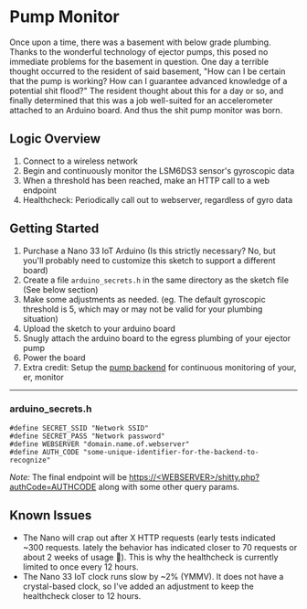 # Pump Monitor

Once upon a time, there was a basement with below grade plumbing. Thanks to the wonderful technology of ejector pumps, this posed no immediate problems for the basement in question. One day a terrible thought occurred to the resident of said basement, "How can I be certain that the pump is working? How can I guarantee advanced knowledge of a potential shit flood?" The resident thought about this for a day or so, and finally determined that this was a job well-suited for an accelerometer attached to an Arduino board. And thus the shit pump monitor was born.

## Logic Overview
1. Connect to a wireless network
2. Begin and continuously monitor the LSM6DS3 sensor's gyroscopic data
3. When a threshold has been reached, make an HTTP call to a web endpoint
4. Healthcheck: Periodically call out to webserver, regardless of gyro data

## Getting Started
1. Purchase a Nano 33 IoT Arduino (Is this strictly necessary? No, but you'll probably need to customize this sketch to support a different board)
2. Create a file `arduino_secrets.h` in the same directory as the sketch file (See below section)
3. Make some adjustments as needed. (eg. The default gyroscopic threshold is 5, which may or may not be valid for your plumbing situation)
4. Upload the sketch to your arduino board
5. Snugly attach the arduino board to the egress plumbing of your ejector pump
6. Power the board
7. Extra credit: Setup the [pump backend](https://github.com/thejart/pump-backend) for continuous monitoring of your, er, monitor

---
### arduino_secrets.h
```
#define SECRET_SSID "Network SSID"
#define SECRET_PASS "Network password"
#define WEBSERVER "domain.name.of.webserver"
#define AUTH_CODE "some-unique-identifier-for-the-backend-to-recognize"
```
*Note:* The final endpoint will be [https://&lt;WEBSERVER&gt;/shitty.php?authCode=AUTHCODE](/) along with some other query params.

## Known Issues
- The Nano will crap out after X HTTP requests (early tests indicated ~300 requests. lately the behavior has indicated closer to 70 requests or about 2 weeks of usage :shrug:). This is why the healthcheck is currently limited to once every 12 hours.
- The Nano 33 IoT clock runs slow by ~2% (YMMV). It does not have a crystal-based clock, so I've added an adjustment to keep the healthcheck closer to 12 hours.
